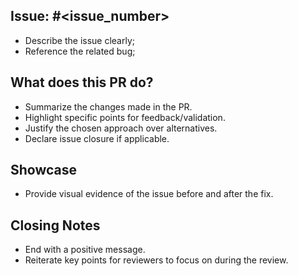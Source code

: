 ## Issue: #<issue_number>
- Describe the issue clearly;
- Reference the related bug;

## What does this PR do?
- Summarize the changes made in the PR.
- Highlight specific points for feedback/validation.
- Justify the chosen approach over alternatives.
- Declare issue closure if applicable.

## Showcase
- Provide visual evidence of the issue before and after the fix.

## Closing Notes
- End with a positive message.
- Reiterate key points for reviewers to focus on during the review.